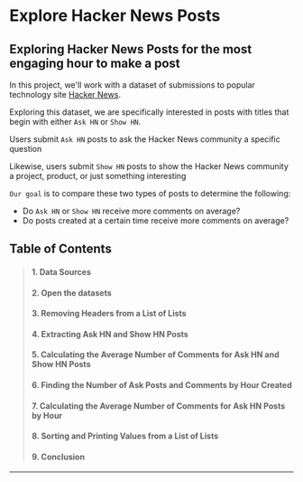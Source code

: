 # Explore Hacker News Posts
## Exploring Hacker News Posts for the most engaging hour to make a post 

In this project, we'll work with a dataset of submissions to popular technology site [Hacker News](https://news.ycombinator.com/).

Exploring this dataset, we are specifically interested in posts with titles that begin with either `Ask HN` or `Show HN`.

Users submit `Ask HN` posts to ask the Hacker News community a specific question

Likewise, users submit `Show HN` posts to show the Hacker News community a project, product, or just something interesting

`Our goal` is to compare these two types of posts to determine the following:
* Do `Ask HN` or `Show HN` receive more comments on average?
* Do posts created at a certain time receive more comments on average?

## Table of Contents

> #### 1. Data Sources
> #### 2. Open the datasets
> #### 3. Removing Headers from a List of Lists
> #### 4. Extracting Ask HN and Show HN Posts
> #### 5. Calculating the Average Number of Comments for Ask HN and Show HN Posts
> #### 6. Finding the Number of Ask Posts and Comments by Hour Created
> #### 7. Calculating the Average Number of Comments for Ask HN Posts by Hour
> #### 8. Sorting and Printing Values from a List of Lists
> #### 9. Conclusion

---------------------

